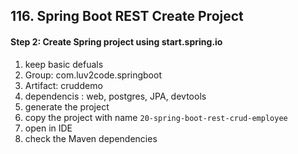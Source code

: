 ## 116. Spring Boot REST Create Project

#### Step 2: Create Spring project using start.spring.io 
1. keep basic defuals 
2. Group: com.luv2code.springboot
3. Artifact: cruddemo
4. dependencis : web, postgres, JPA, devtools 
5. generate the project
6. copy the project with name `20-spring-boot-rest-crud-employee`
7. open in IDE 
8. check the Maven dependencies
